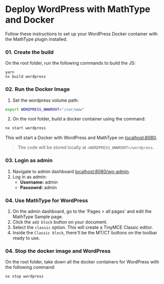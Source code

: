 # Deploy WordPress with MathType and Docker

Follow these instructions to set up your WordPress Docker container with the MathType plugin installed.

### 01. Create the build

On the root folder, run the following commands to build the JS:

```
yarn
nx build wordpress
```

### 02. Run the Docker Image

1. Set the wordpress volume path:

```bash
export WORDPRESS_WWWROOT="/var/www"
```

2. On the root folder, build a docker container using the command:

```sh
nx start wordpress
```

This will start a Docker with WordPress and MathType on [localhost:8080](http://localhost:8080/).

> The code will be stored locally at `<WORDPRESS_WWWROOT>/wordpress`.

### 03. Login as admin

1. Navigate to admin dashboard [localhost:8080/wp-admin](http://localhost:8080/wp-admin).
2. Log in as admin:
    - **Username:** admin
    - **Passowrd:** admin

### 04. Use MathType for WordPress

1. On the admin dashboard, go to the 'Pages > all pages' and edit the MathType Sample page.
2. Click the `add block` button on your document.
3. Select the `classic` option. This will create a TinyMCE Classic editor.
4. Inside the `Classic block`, there'll be the MT/CT buttons on the toolbar ready to use.

### 04. Stop the docker image and WordPress

On the root folder, take down all the docker containers for WordPress with the following command:

```sh
nx stop wordpress
```